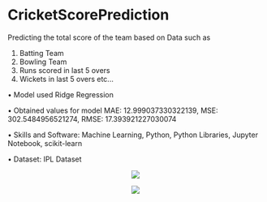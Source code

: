 # CricketScorePrediction
Predicting the total score of the team based on Data such as
1) Batting Team
2) Bowling Team
3) Runs scored in last 5 overs
4) Wickets in last 5 overs etc...

• Model used Ridge Regression

• Obtained values for model MAE: 12.999037330322139, MSE: 302.5484956521274, RMSE: 17.393921227030074

• Skills and Software: Machine Learning, Python, Python Libraries, Jupyter Notebook, scikit-learn

• Dataset: IPL Dataset


 <p align="center"> <img src="https://user-images.githubusercontent.com/65915038/147199072-619e57d1-5c5e-48fd-a5f9-77bb290f5d69.png"/> </p>
 

<p align="center"> <img src="https://user-images.githubusercontent.com/65915038/147199548-5f937502-b366-4b7c-9f80-f555b72eaab3.png"/> </p>
